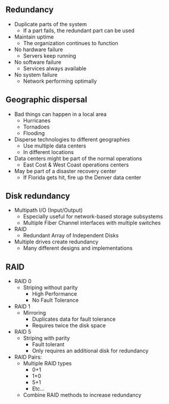 ## Redundancy
- Duplicate parts of the system
	- If a part fails, the redundant part can be used
- Maintain uptime
	- The organization continues to function
- No hardware failure
	- Servers keep running
- No software failure
	- Services always available
- No system failure
	- Network performing optimally

## Geographic dispersal
- Bad things can happen in a local area
	- Hurricanes
	- Tornadoes
	- Flooding
- Disperse technologies to different geographies
	- Use multiple data centers
	- In different locations
- Data centers might be part of the normal operations
	- East Cost & West Coast operations centers
- May be part of a disaster recovery center
	- If Florida gets hit, fire up the Denver data center

## Disk redundancy
- Multipath I/O (Input/Output)
	- Especially useful for network-based storage subsystems
	- Multiple Fiber Channel interfaces with multiple switches
- RAID
	- Redundant Array of Independent Disks
- Multiple drives create redundancy
	- Many different designs and implementations

## RAID
- RAID 0
	- Striping without parity
		- High Performance
		- No Fault Tolerance
- RAID 1
	- Mirroring
		- Duplicates data for fault tolerance
		- Requires twice the disk space
- RAID 5
	- Striping with parity
		- Fault tolerant
		- Only requires an additional disk for redundancy
- RAID Pairs: 
	- Multiple RAID types
		- 0+1
		- 1+0
		- 5+1
		- Etc...
	- Combine RAID methods to increase redundancy

